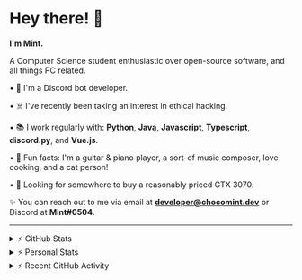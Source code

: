 # Hey there! 👋

**I'm Mint.**

A Computer Science student enthusiastic over open-source software, and all things PC related.

• 👾 I'm a Discord bot developer.

• ☠️ I've recently been taking an interest in ethical hacking.

• 📚 I work regularly with: **Python**, **Java**, **Javascript**, **Typescript**, **discord.py**, and **Vue.js**.

• 🍛 Fun facts: I'm a guitar & piano player, a sort-of music composer, love cooking, and a cat person!

• 🔎 Looking for somewhere to buy a reasonably priced GTX 3070.

✨ You can reach out to me via email at **developer@chocomint.dev** or Discord at **Mint#0504**.

---

<details>
    <summary>⚡ GitHub Stats</summary>

<img height="160px" align="center" alt="Mint's GitHub Stats" src="https://github-readme-stats-lunarmint.vercel.app/api?username=lunarmint&count_private=true&show_icons=true&hide_title=true&hide_border=true&title_color=00ffdf&icon_color=00ffdf&text_color=141823&bg_color=0,4158d0,c850c0,ffcc70&include_all_commits=false"/>

<img align="center" alt="Mint's Most Used Languages" src="https://github-readme-stats-lunarmint.vercel.app/api/top-langs/?username=lunarmint&hide_title=true&hide_border=true&langs_count=8&layout=compact&title_color=141823&bg_color=0,ffcc70,c850c0,4158d0"/>

</details>

<details>
    <summary>⚡ Personal Stats</summary>

<!--START_SECTION:waka-->
![Profile Views](http://img.shields.io/badge/Profile%20Views-0-blue)

![Lines of code](https://img.shields.io/badge/From%20Hello%20World%20I%27ve%20Written-164087%20lines%20of%20code-blue)

**I'm a Night 🦉** 

```text
🌞 Morning    67 commits     █████░░░░░░░░░░░░░░░░░░░░   21.2% 
🌆 Daytime    90 commits     ███████░░░░░░░░░░░░░░░░░░   28.48% 
🌃 Evening    82 commits     ██████░░░░░░░░░░░░░░░░░░░   25.95% 
🌙 Night      77 commits     ██████░░░░░░░░░░░░░░░░░░░   24.37%

```
📅 **I'm Most Productive on Monday** 

```text
Monday       85 commits     ██████░░░░░░░░░░░░░░░░░░░   26.9% 
Tuesday      36 commits     ██░░░░░░░░░░░░░░░░░░░░░░░   11.39% 
Wednesday    28 commits     ██░░░░░░░░░░░░░░░░░░░░░░░   8.86% 
Thursday     69 commits     █████░░░░░░░░░░░░░░░░░░░░   21.84% 
Friday       41 commits     ███░░░░░░░░░░░░░░░░░░░░░░   12.97% 
Saturday     32 commits     ██░░░░░░░░░░░░░░░░░░░░░░░   10.13% 
Sunday       25 commits     ██░░░░░░░░░░░░░░░░░░░░░░░   7.91%

```


📊 **This Week I Spent My Time On** 

```text
💬 Programming Languages: 
Python                   4 hrs 30 mins       █████████████░░░░░░░░░░░░   54.52% 
Java                     2 hrs 14 mins       ██████░░░░░░░░░░░░░░░░░░░   27.14% 
SQL                      41 mins             ██░░░░░░░░░░░░░░░░░░░░░░░   8.4% 
Other                    36 mins             █░░░░░░░░░░░░░░░░░░░░░░░░   7.3% 
YAML                     9 mins              ░░░░░░░░░░░░░░░░░░░░░░░░░   1.91%

🔥 Editors: 
PyCharm                  6 hrs               ██████████████████░░░░░░░   72.77% 
IntelliJ                 2 hrs 14 mins       ██████░░░░░░░░░░░░░░░░░░░   27.23%

🐱‍💻 Projects: 
Chiya                    5 hrs 58 mins       ██████████████████░░░░░░░   72.41% 
project2                 2 hrs 7 mins        ██████░░░░░░░░░░░░░░░░░░░   25.66% 
untitled                 7 mins              ░░░░░░░░░░░░░░░░░░░░░░░░░   1.46% 
Unknown Project          2 mins              ░░░░░░░░░░░░░░░░░░░░░░░░░   0.47%

💻 Operating System: 
Windows                  8 hrs 15 mins       █████████████████████████   100.0%

```

**I Mostly Code in Python** 

```text
Python                   6 repos             ███████░░░░░░░░░░░░░░░░░░   28.57% 
C                        5 repos             ██████░░░░░░░░░░░░░░░░░░░   23.81% 
Java                     3 repos             ███░░░░░░░░░░░░░░░░░░░░░░   14.29% 
Clojure                  2 repos             ██░░░░░░░░░░░░░░░░░░░░░░░   9.52% 
Scala                    2 repos             ██░░░░░░░░░░░░░░░░░░░░░░░   9.52%

```



 Last Updated on 03/10/2021
<!--END_SECTION:waka-->

</details>

<details>
    <summary>⚡ Recent GitHub Activity</summary>

<!--START_SECTION:activity-->
1. 💪 Opened PR [#108](https://github.com/ranimepiracy/chiya/pull/108) in [ranimepiracy/chiya](https://github.com/ranimepiracy/chiya)
2. 🎉 Merged PR [#106](https://github.com/ranimepiracy/chiya/pull/106) in [ranimepiracy/chiya](https://github.com/ranimepiracy/chiya)
3. 🎉 Merged PR [#104](https://github.com/ranimepiracy/chiya/pull/104) in [ranimepiracy/chiya](https://github.com/ranimepiracy/chiya)
4. 💪 Opened PR [#105](https://github.com/ranimepiracy/chiya/pull/105) in [ranimepiracy/chiya](https://github.com/ranimepiracy/chiya)
5. ❌ Closed PR [#103](https://github.com/ranimepiracy/chiya/pull/103) in [ranimepiracy/chiya](https://github.com/ranimepiracy/chiya)
<!--END_SECTION:activity-->

</details>
